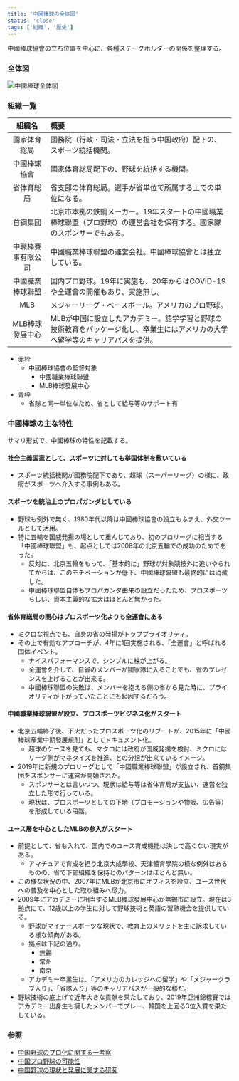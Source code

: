 ```yaml
---
title: '中國棒球の全体図'
status: 'close'
tags: ['組織', '歴史']
---
```


中國棒球協會の立ち位置を中心に、各種ステークホルダーの関係を整理する。

### 全体図

![中國棒球全体図](/images/cbb-structure.jpg)

### 組織一覧

|組織名|概要|
|:--:|:--|
|國家体育総局|國務院（行政・司法・立法を担う中国政府）配下の、スポーツ統括機関。|
|中國棒球協會|國家体育総局配下の、野球を統括する機関。|
|省体育総局|省支部の体育総局。選手が省単位で所属する上での単位になる。|
|首鋼集団|北京市本拠の鉄鋼メーカー。19年スタートの中國職業棒球聯盟（プロ野球）の運営会社を保有する。國家隊のスポンサーでもある。|
|中職棒賽事有限公司|中國職業棒球聯盟の運営会社。中國棒球協會とは独立している。|
|中國職業棒球聯盟|国内プロ野球。19年に実施も、20年からはCOVID-19や全運會の開催もあり、実施無し。|
|MLB|メジャーリーグ・ベースボール。アメリカのプロ野球。|
|MLB棒球發展中心|MLBが中国に設立したアカデミー。語学学習と野球の技術教育をパッケージ化し、卒業生にはアメリカの大学へ留学等のキャリアパスを提供。|

 - 赤枠
   - 中國棒球協會の監督対象
     - 中國職業棒球聯盟
     - MLB棒球發展中心
 - 青枠
   - 省隊と同一単位なため、省として給与等のサポート有

### 中國棒球の主な特性

サマリ形式で、中國棒球の特性を記載する。

#### 社会主義国家として、スポーツに対しても挙国体制を敷いている

- スポーツ統括機関が國務院配下であり、超球（スーパーリーグ）の様に、政府がスポーツへ介入する事例もある。

#### スポーツを統治上のプロパガンダとしている

- 野球も例外で無く、1980年代以降は中國棒球協會の設立もふまえ、外交ツールとして活用。
- 特に五輪を国威発揚の場として重んじており、初のプロリーグに相当する「中國棒球聯盟」も、起点としては2008年の北京五輪での成功のためであった。
  - 反対に、北京五輪をもって、「基本的に」野球が対象競技外に追いやられてからは、このモチベーションが低下、中國棒球聯盟も最終的には消滅した。
  - 中國棒球聯盟自体もプロパガンダ由来の設立だったため、プロスポーツらしい、資本主義的な拡大はほとんど無かった。

#### 省体育総局の関心はプロスポーツ化よりも全運會にある

- ミクロな視点でも、自身の省の発揚がトッププライオリティ。
- その上で有効なアプローチが、4年に1回実施される、「全運會」と呼ばれる国体イベント。
  - ナイスパフォーマンスで、シンプルに株が上がる。
  - 全運會を介して、自省のメンバーが國家隊に入ることでも、省のプレゼンスを上げることが出来る。
  - 中國棒球聯盟の失敗は、メンバーを抱える側の省から見た時に、プライオリティが下がっていたことにも起因するだろう。

#### 中國職業棒球聯盟が設立、プロスポーツビジネス化がスタート

- 北京五輪終了後、下火だったプロスポーツ化のリブートが、2015年に「中國棒球産業中期發展規則」としてドキュメント化。
  - 超球のケースを見ても、マクロには政府が国威発揚を検討、ミクロにはリーグ側がマネタイズを推進、との分担が出来ているイメージ。
- 2019年に新規のプロリーグとして「中國職業棒球聯盟」が設立され、首鋼集団をスポンサーに運営が開始された。
  - スポンサーとは言いつつ、現状は給与等は省体育局が支払い、運営を独立した形で行っている。
  - 現状は、プロスポーツとしての下地（プロモーションや物販、広告等）を形成している段階。

#### ユース層を中心としたMLBの参入がスタート

- 前提として、省も入れて、国内でのユース育成機能は決して高くない現実がある。
  - アマチュアで育成を担う北京大成學校、天津體育學院の様な例外はあるものの、省で下部組織を保持とのパターンはほとんど無い。
- この様な状況の中、2007年にMLBが北京市にオフィスを設立、ユース世代への普及を中心とした取り組みへ尽力。
- 2009年にアカデミーに相当するMLB棒球發展中心が無錫市に設立。現在は3拠点にて、12歳以上の学生に対して野球技術と英語の習熟機会を提供している。
  - 野球がマイナースポーツな現状で、教育上のメリットを主に訴求している様な傾向がある。
  - 拠点は下記の通り。
    - 無錫
    - 常州
    - 南京
  - アカデミー卒業生は、「アメリカのカレッジへの留学」や「メジャークラブ入り」、「省隊入り」等のキャリアパスが一般的な様だ。
- 野球技術の底上げで近年大きな貢献を果たしており、2019年亞洲錦標賽ではアカデミー出身生も擁したメンバーでプレー、韓国を上回る3位入賞を果たしている。

### 参照

- [中国野球のプロ化に関する一考察](https://www.jstage.jst.go.jp/article/sposun/30/3/30_3_275/_pdf/-char/ja)
- [中国プロ野球の可能性](https://www.jstage.jst.go.jp/article/sposun/20/1/20_1_81/_pdf/-char/en)
- [中国野球の現状と発展に関する研究](https://www.waseda.jp/tokorozawa/kg/doc/50_ronbun/2019/5018A051.pdf)